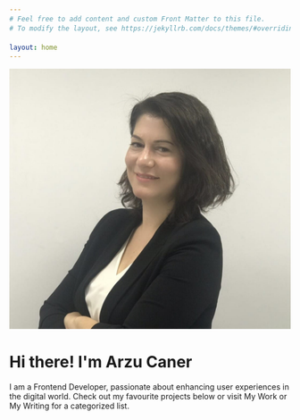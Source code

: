```yaml
---
# Feel free to add content and custom Front Matter to this file.
# To modify the layout, see https://jekyllrb.com/docs/themes/#overriding-theme-defaults

layout: home
---
```

![Arzu Caner](/assets/images/Arzu%20Caner.jpeg)
# Hi there! I'm Arzu Caner
 I am a Frontend Developer, passionate about enhancing user experiences in the digital world. Check out my favourite projects below or visit My Work or My Writing for a categorized list.